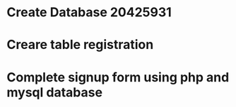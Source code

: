 # Create Database 20425931
# Creare table registration 
# Complete signup form using php and mysql database
